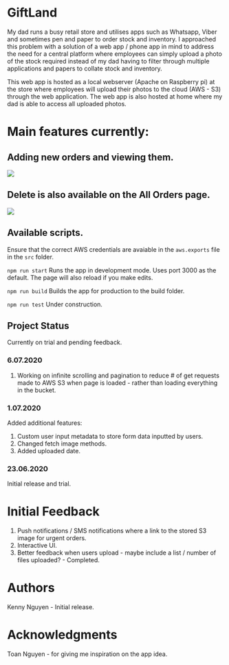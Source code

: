 # GiftLand

My dad runs a busy retail store and utilises apps such as Whatsapp, Viber and sometimes pen and paper to order stock and inventory. I approached this problem with a solution of a web app / phone app in mind to address the need for a central platform where employees can simply upload a photo of the stock required instead of my dad having to filter through multiple applications and papers to collate stock and inventory.

This web app is hosted as a local webserver (Apache on Raspberry pi) at the store where employees will upload their photos to the cloud (AWS - S3) through the web application. The web app is also hosted at home where my dad is able to access all uploaded photos.

# Main features currently:

## Adding new orders and viewing them.

<img src="/public/gifs/gL2.gif?raw=true">

## Delete is also available on the All Orders page.

<img src="/public/gifs/gL.gif?raw=true">

## Available scripts.

Ensure that the correct AWS credentials are avaiable in the `aws.exports` file in the `src` folder.

`npm run start`
Runs the app in development mode. Uses port 3000 as the default. The page will also reload if you make edits.

`npm run build`
Builds the app for production to the build folder.

`npm run test`
Under construction.

## Project Status

Currently on trial and pending feedback.

### 6.07.2020

1. Working on infinite scrolling and pagination to reduce # of get requests made to AWS S3 when page is loaded - rather than loading everything in the bucket.


### 1.07.2020

Added additional features:

1. Custom user input metadata to store form data inputted by users.
2. Changed fetch image methods.
3. Added uploaded date.

### 23.06.2020

Initial release and trial.

# Initial Feedback

1. Push notifications / SMS notifications where a link to the stored S3 image for urgent orders. 
2. Interactive UI.
3. Better feedback when users upload - maybe include a list / number of files uploaded? - Completed.


# Authors

Kenny Nguyen - Initial release.

# Acknowledgments

Toan Nguyen - for giving me inspiration on the app idea.
